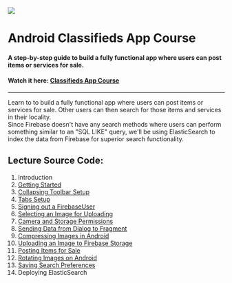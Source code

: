 <img class='header-img' src='https://s3.amazonaws.com/codingwithmitch-static-and-media/media/ForSale/Android+Classifieds+App.png' />

<h1>Android Classifieds App Course</h1>
<h4>A step-by-step guide to build a fully functional app where users can post items or services for sale.</h4>
<h4>Watch it here: <a href='https://codingwithmitch.com/courses/classifieds-app/' target='_blank'>Classifieds App Course</a></h4>
<hr>
<p>
Learn to to build a fully functional app where users can post items or services for sale. Other users can then search for those 
items and services in their locality. </br>
Since Firebase doesn't have any search methods where users can perform something similar to an "SQL LIKE" query, we'll be using
ElasticSearch to index the data from Firebase for superior search functionality.
</p> 
<h2>Lecture Source Code:</h2>
<ol>
<li>Introduction</li>

<li><a href='https://goo.gl/E7koEm'> Getting Started</a></li>

<li><a href='https://goo.gl/E8dhMM'> Collapsing Toolbar Setup</a></li>

<li><a href='https://goo.gl/F3JrQu'> Tabs Setup</a></li>

<li><a href='https://goo.gl/GpQWNK'> Signing out a FirebaseUser</a></li>

<li><a href='https://goo.gl/Ne6UFu'> Selecting an Image for Uploading</a></li>

<li><a href='https://goo.gl/GwumRM'> Camera and Storage Permissions</a></li>

<li><a href='https://goo.gl/D7sQ25'> Sending Data from Dialog to Fragment</a></li>

<li><a href='https://goo.gl/3zHm9b'> Compressing Images in Android</a></li>

<li><a href='https://goo.gl/HfZH7K'> Uploading an Image to Firebase Storage</a></li>

<li><a href='https://goo.gl/ZFWvwK'> Posting Items for Sale</a></li>

<li><a href='https://goo.gl/jLzPsS'> Rotating Images on Android</a></li>

<li><a href='https://goo.gl/M4EJ2m'> Saving Search Preferences</a></li>

<li> Deploying ElasticSearch</li>
</ol>
